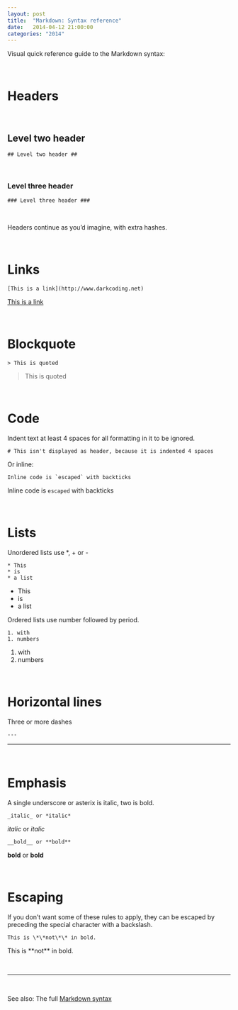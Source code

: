 ```yaml
---
layout: post
title:  "Markdown: Syntax reference"
date:   2014-04-12 21:00:00
categories: "2014"
---
```


Visual quick reference guide to the Markdown syntax:

<br />

# Headers #

<br />

## Level two header ##

    ## Level two header ##

<br />

### Level three header ###

    ### Level three header ###

<br />

Headers continue as you’d imagine, with extra hashes.

<br />


# Links #

    [This is a link](http://www.darkcoding.net)

[This is a link](http://www.darkcoding.net)

<br />

# Blockquote #

    > This is quoted

> This is quoted

<br />

# Code #

Indent text at least 4 spaces for all formatting in it to be ignored.

    # This isn't displayed as header, because it is indented 4 spaces

Or inline:

    Inline code is `escaped` with backticks

Inline code is `escaped` with backticks

<br />

# Lists #

Unordered lists use *, + or -

    * This
    * is
    * a list

* This
* is
* a list

Ordered lists use number followed by period.

    1. with
    1. numbers

1. with
1. numbers

<br />

# Horizontal lines #

Three or more dashes

    ---

 ---

<br />

# Emphasis #

A single underscore or asterix is italic, two is bold.

    _italic_ or *italic*

_italic_ or *italic*

    __bold__ or **bold**

__bold__ or **bold**

<br />
  
# Escaping #

If you don’t want some of these rules to apply, they can be escaped by preceding the special character with a backslash.

    This is \*\*not\*\* in bold.

This is \*\*not\*\* in bold.

<br />  

 ---

<br />  

See also: The full [Markdown syntax][markdown]

[markdown]: http://daringfireball.net/projects/markdown/syntax
